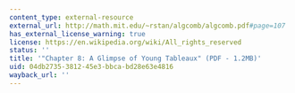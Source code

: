```yaml
---
content_type: external-resource
external_url: http://math.mit.edu/~rstan/algcomb/algcomb.pdf#page=107
has_external_license_warning: true
license: https://en.wikipedia.org/wiki/All_rights_reserved
status: ''
title: '"Chapter 8: A Glimpse of Young Tableaux" (PDF - 1.2MB)'
uid: 04db2735-3812-45e3-bbca-bd28e63e4816
wayback_url: ''
---
```


